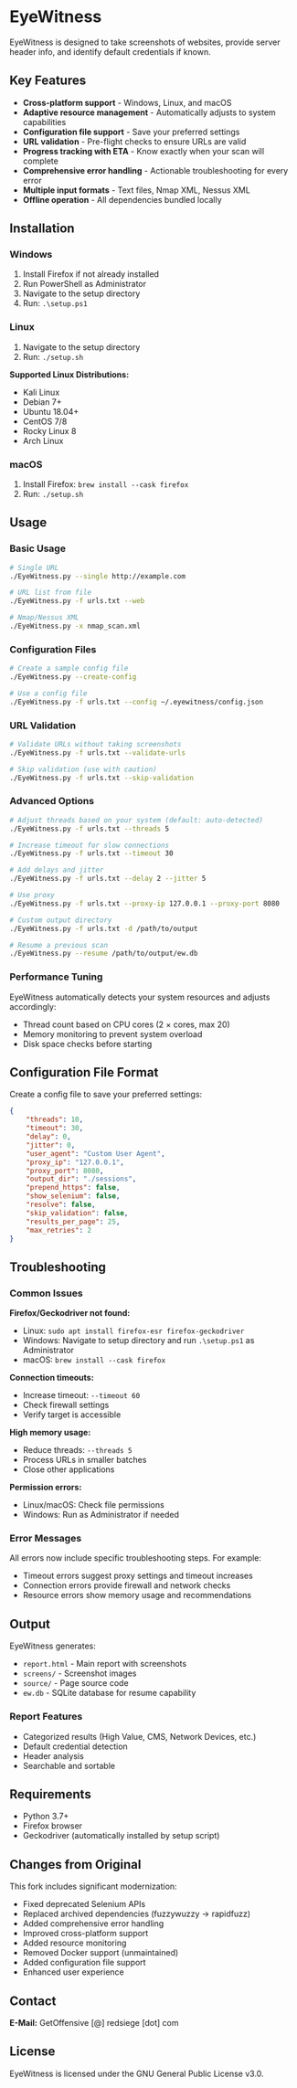 # EyeWitness

EyeWitness is designed to take screenshots of websites, provide server header info, and identify default credentials if known.

## Key Features
- **Cross-platform support** - Windows, Linux, and macOS
- **Adaptive resource management** - Automatically adjusts to system capabilities
- **Configuration file support** - Save your preferred settings
- **URL validation** - Pre-flight checks to ensure URLs are valid
- **Progress tracking with ETA** - Know exactly when your scan will complete
- **Comprehensive error handling** - Actionable troubleshooting for every error
- **Multiple input formats** - Text files, Nmap XML, Nessus XML
- **Offline operation** - All dependencies bundled locally

## Installation

### Windows
1. Install Firefox if not already installed
2. Run PowerShell as Administrator
3. Navigate to the setup directory
4. Run: `.\setup.ps1`

### Linux
1. Navigate to the setup directory
2. Run: `./setup.sh`

**Supported Linux Distributions:**
- Kali Linux
- Debian 7+
- Ubuntu 18.04+
- CentOS 7/8
- Rocky Linux 8
- Arch Linux

### macOS
1. Install Firefox: `brew install --cask firefox`
2. Run: `./setup.sh`

## Usage

### Basic Usage
```bash
# Single URL
./EyeWitness.py --single http://example.com

# URL list from file
./EyeWitness.py -f urls.txt --web

# Nmap/Nessus XML
./EyeWitness.py -x nmap_scan.xml
```

### Configuration Files
```bash
# Create a sample config file
./EyeWitness.py --create-config

# Use a config file
./EyeWitness.py -f urls.txt --config ~/.eyewitness/config.json
```

### URL Validation
```bash
# Validate URLs without taking screenshots
./EyeWitness.py -f urls.txt --validate-urls

# Skip validation (use with caution)
./EyeWitness.py -f urls.txt --skip-validation
```

### Advanced Options
```bash
# Adjust threads based on your system (default: auto-detected)
./EyeWitness.py -f urls.txt --threads 5

# Increase timeout for slow connections
./EyeWitness.py -f urls.txt --timeout 30

# Add delays and jitter
./EyeWitness.py -f urls.txt --delay 2 --jitter 5

# Use proxy
./EyeWitness.py -f urls.txt --proxy-ip 127.0.0.1 --proxy-port 8080

# Custom output directory
./EyeWitness.py -f urls.txt -d /path/to/output

# Resume a previous scan
./EyeWitness.py --resume /path/to/output/ew.db
```

### Performance Tuning
EyeWitness automatically detects your system resources and adjusts accordingly:
- Thread count based on CPU cores (2 × cores, max 20)
- Memory monitoring to prevent system overload
- Disk space checks before starting

## Configuration File Format

Create a config file to save your preferred settings:

```json
{
    "threads": 10,
    "timeout": 30,
    "delay": 0,
    "jitter": 0,
    "user_agent": "Custom User Agent",
    "proxy_ip": "127.0.0.1",
    "proxy_port": 8080,
    "output_dir": "./sessions",
    "prepend_https": false,
    "show_selenium": false,
    "resolve": false,
    "skip_validation": false,
    "results_per_page": 25,
    "max_retries": 2
}
```

## Troubleshooting

### Common Issues

**Firefox/Geckodriver not found:**
- Linux: `sudo apt install firefox-esr firefox-geckodriver`
- Windows: Navigate to setup directory and run `.\setup.ps1` as Administrator
- macOS: `brew install --cask firefox`

**Connection timeouts:**
- Increase timeout: `--timeout 60`
- Check firewall settings
- Verify target is accessible

**High memory usage:**
- Reduce threads: `--threads 5`
- Process URLs in smaller batches
- Close other applications

**Permission errors:**
- Linux/macOS: Check file permissions
- Windows: Run as Administrator if needed

### Error Messages
All errors now include specific troubleshooting steps. For example:
- Timeout errors suggest proxy settings and timeout increases
- Connection errors provide firewall and network checks
- Resource errors show memory usage and recommendations

## Output

EyeWitness generates:
- `report.html` - Main report with screenshots
- `screens/` - Screenshot images
- `source/` - Page source code
- `ew.db` - SQLite database for resume capability

### Report Features
- Categorized results (High Value, CMS, Network Devices, etc.)
- Default credential detection
- Header analysis
- Searchable and sortable

## Requirements

- Python 3.7+
- Firefox browser
- Geckodriver (automatically installed by setup script)

## Changes from Original

This fork includes significant modernization:
- Fixed deprecated Selenium APIs
- Replaced archived dependencies (fuzzywuzzy → rapidfuzz)
- Added comprehensive error handling
- Improved cross-platform support
- Added resource monitoring
- Removed Docker support (unmaintained)
- Added configuration file support
- Enhanced user experience

## Contact

**E-Mail:** GetOffensive [@] redsiege [dot] com

## License

EyeWitness is licensed under the GNU General Public License v3.0.